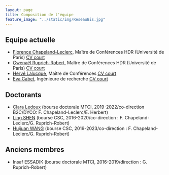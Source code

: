 ```yaml
---
layout: page
title: Composition de l'équipe
feature_image: "../static/img/ReseauBis.jpg"
---
```


## Equipe actuelle

- [Florence Chapeland-Leclerc](mailto:florence.leclerc@parisdescartes.fr), Maître de Conférences HDR (Université de Paris)
  [CV court](/membres/florence)
- [Gwenaël Ruprich-Robert](mailto:gwenael.ruprich@u-paris.fr), Maître de Conférences HDR (Université de Paris)
  [CV court](/membres/gwenael)
- [Hervé Lalucque](mailto:herve.lalucque@univ-paris-diderot.fr), Maître de Conférences
  [CV court](/membres/herve)
- [Eva Cabet](mailto:eva.cabet@u-paris.fr), Ingénieure de recherche
  [CV court](/membres/eva)


## Doctorants

- [Clara Ledoux](mailto:claraaledoux@gmail.com) (bourse doctorale MTCI, 2019-2022/co-direction B2C/DYCO: F. Chapeland-Leclerc/E. Herbert)
- [Ling SHEN](mailto:shen89101@163.com) (bourse CSC, 2016-2020/co-direction : F. Chapeland-Leclerc/G. Ruprich-Robert)
- [Huijuan WANG](mailto:wanghuijuan120508@gmail.com) (bourse CSC, 2019-2023/co-direction : F. Chapeland-Leclerc/G. Ruprich-Robert)

## Anciens membres

- Insaf ESSADIK (bourse doctorale MTCI, 2016-2019/direction : G. Ruprich-Robert)

## 

